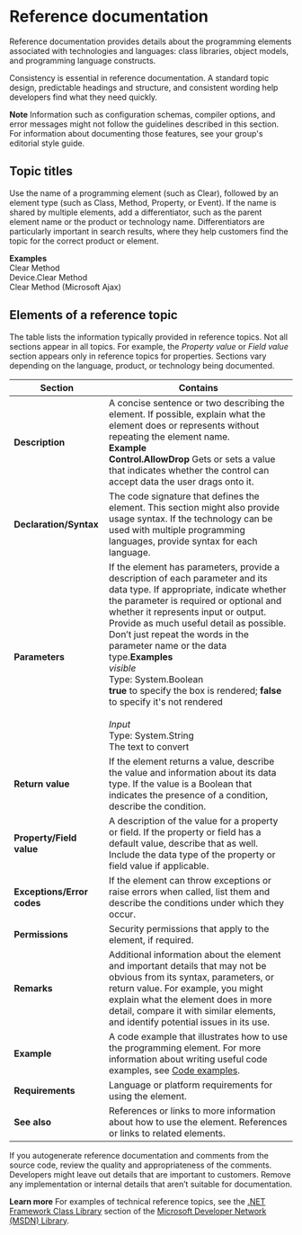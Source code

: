 # Reference documentation

Reference
documentation provides details about the programming elements
associated with technologies and languages: class libraries,
object models, and programming language constructs.

Consistency
is essential in reference documentation. A standard topic design,
predictable headings and structure, and consistent wording
help developers find what they need quickly. 

**Note** Information such
as configuration schemas, compiler options, and error messages
might not follow the guidelines described in this section. For
information about documenting those features, see your group's editorial style guide.

## Topic titles

Use
the name of a programming element (such as Clear), followed by an
element type (such as Class, Method, Property, or Event). If
the name is shared by multiple elements, add a differentiator, such as
the parent element name or the product or technology name.
Differentiators are particularly important in search results, where
they help customers find the topic for the correct product or
element. 

**Examples**  
Clear Method  
Device.Clear Method  
Clear Method (Microsoft Ajax)  

## Elements of a reference topic

The table lists the information typically provided in reference topics. Not all sections appear in all topics. For example, the *Property value* or *Field value*
section appears only in reference topics for properties. Sections vary
depending on the language, product, or technology being documented.

**Section**|**Contains**
--|--
**Description**|A concise sentence or two describing the element. If possible, explain what the element does or represents without repeating the element name.<br />**Example**<br />**Control.AllowDrop** Gets or sets a value that indicates whether the control can accept data the user drags onto it.
**Declaration/Syntax**|The code signature that defines the element. This section might also provide usage syntax. If the technology can be used with multiple programming languages, provide syntax for each language.
**Parameters**|If the element has parameters, provide a description of each parameter and its data type. If appropriate, indicate whether the parameter is required or optional and whether it represents input or output. Provide as much useful detail as possible. Don’t just repeat the words in the parameter name or the data type.**Examples**<br />*visible*<br />Type: System.Boolean <br />**true** to specify the box is rendered; **false** to specify it's not rendered<br /><br />*Input*<br />Type: System.String <br />The text to convert
**Return value**|If the element returns a value, describe the value and information about its data type. If the value is a Boolean that indicates the presence of a condition, describe the condition.
**Property/Field value**|A description of the value for a property or field. If the property or field has a default value, describe that as well. Include the data type of the property or field value if applicable.
**Exceptions/Error codes**|If the element can throw exceptions or raise errors when called, list them and describe the conditions under which they occur.
**Permissions**|Security permissions that apply to the element, if required.
**Remarks**|Additional information about the element and important details that may not be obvious from its syntax, parameters, or return value. For example, you might explain what the element does in more detail, compare it with similar elements, and identify potential issues in its use.
**Example**|A code example that illustrates how to use the programming element. For more information about writing useful code examples, see [Code examples](./code-examples.md).
**Requirements**|Language or platform requirements for using the element.
**See also**|References or links to more information about how to use the element. References or links to related elements.

  If you autogenerate reference documentation and comments from the
source code, review the quality and appropriateness of the
comments. Developers might leave out details that are important to
customers. Remove any implementation or internal details that
aren’t suitable for documentation. 

**Learn more** For examples of technical reference topics, see the [.NET Framework Class Library](http://msdn.microsoft.com/en-us/library/gg145045.aspx) section of the [Microsoft Developer Network (MSDN) Library](http://msdn.microsoft.com/library/).
